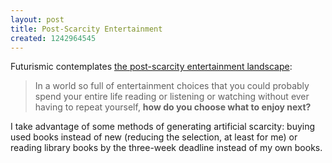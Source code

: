 ```yaml
---
layout: post
title: Post-Scarcity Entertainment
created: 1242964545
---
```

Futurismic contemplates [the post-scarcity entertainment landscape](http://futurismic.com/2009/04/29/on-the-grazing-habits-of-the-post-scarcity-culture-vulture/):

> In a world so full of entertainment choices that you could probably spend your entire life reading or listening or watching without ever having to repeat yourself, **how do you choose what to enjoy next?**

I take advantage of some methods of generating artificial scarcity:  buying used books instead of new (reducing the selection, at least for me) or reading library books by the three-week deadline instead of my own books.
